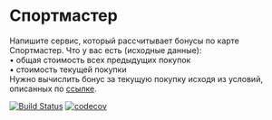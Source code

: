 <h1>Спортмастер</h1>
<p>Напишите сервис, который рассчитывает бонусы по карте Спортмастер.
   Что у вас есть (исходные данные):<br>
   • общая стоимость всех предыдущих покупок <br>
   • стоимость текущей покупки <br>
   Нужно вычислить бонус за текущую покупку исходя из условий, описанных по <a href="https://www.sportmaster.ru/misc/pages/clubpro/about.do">ссылке</a>. 
 </p>
 
[![Build Status](https://travis-ci.org/KAE-dev/sportmasterBonus.svg?branch=master)](https://travis-ci.org/KAE-dev/sportmasterBonus)  [![codecov](https://codecov.io/gh/KAE-dev/sportmasterBonus/branch/master/graph/badge.svg)](https://codecov.io/gh/KAE-dev/sportmasterBonus) 
   


